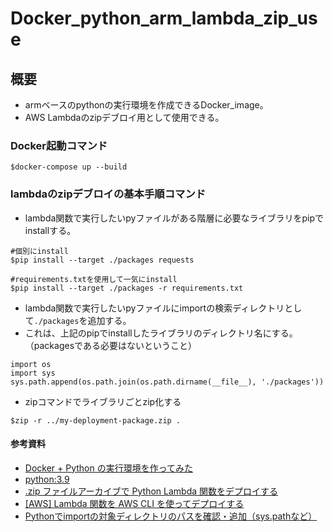 # Docker_python_arm_lambda_zip_use
## 概要
- armベースのpythonの実行環境を作成できるDocker_image。
- AWS Lambdaのzipデブロイ用として使用できる。

### Docker起動コマンド

```bash:
$docker-compose up --build
```

### lambdaのzipデブロイの基本手順コマンド

- lambda関数で実行したいpyファイルがある階層に必要なライブラリをpipでinstallする。
```bash:
#個別にinstall
$pip install --target ./packages requests

#requirements.txtを使用して一気にinstall
$pip install --target ./packages -r requirements.txt
```

- lambda関数で実行したいpyファイルにimportの検索ディレクトリとして`./packages`を追加する。
- これは、上記のpipでinstallしたライブラリのディレクトリ名にする。（packagesである必要はないということ）

```python:
import os
import sys
sys.path.append(os.path.join(os.path.dirname(__file__), './packages'))
```


- zipコマンドでライブラリごとzip化する
```bash:
$zip -r ../my-deployment-package.zip .
```

#### 参考資料
- [Docker + Python の実行環境を作ってみた](https://note.com/digiangler777/n/n1f575a8de92a)
- [python:3.9](https://hub.docker.com/layers/library/python/3.9/images/sha256-6e8eb4708e81141a9489a790a878621f8dd1196c790c9ab0d6ef80823f4c6314?context=explore)
- [.zip ファイルアーカイブで Python Lambda 関数をデプロイする](https://docs.aws.amazon.com/ja_jp/lambda/latest/dg/python-package.html)
- [[AWS] Lambda 関数を AWS CLI を使ってデプロイする](https://qiita.com/ksh-fthr/items/dbf4875dbffde4fd5614)
- [Pythonでimportの対象ディレクトリのパスを確認・追加（sys.pathなど）](https://note.nkmk.me/python-import-module-search-path/)

